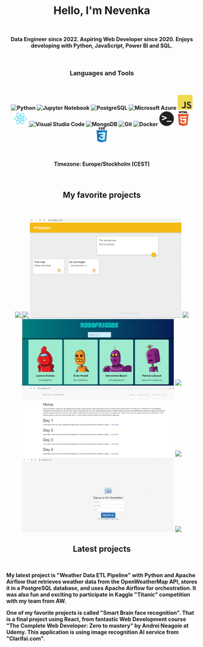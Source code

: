 <p>
  <h1 align="center"><b>Hello, I'm Nevenka </h1>
</p>

<br />

<p align="center">Data Engineer since 2022. Aspiring Web Developer since 2020. Enjoys developing with Python, JavaScript, Power BI and SQL.</p>
<br />

<p>
<h3 align="center"> Languages and Tools</h3>
</p>
<br />
<p align="center">
<img alt="Python" width="40px" src="https://user-images.githubusercontent.com/25181517/183423507-c056a6f9-1ba8-4312-a350-19bcbc5a8697.png" />
<img alt="Jupyter Notebook" width="40px" src="https://user-images.githubusercontent.com/25181517/183914128-3fc88b4a-4ac1-40e6-9443-9a30182379b7.png" />
<img alt="PostgreSQL" width="50px" height="50px" src="https://user-images.githubusercontent.com/25181517/117208740-bfb78400-adf5-11eb-97bb-09072b6bedfc.png" />
<img alt="Microsoft Azure" width="40px" src="https://user-images.githubusercontent.com/25181517/183911544-95ad6ba7-09bf-4040-ac44-0adafedb9616.png" />
<a href="https://developer.mozilla.org/en-US/docs/Web/JavaScript" target="_blank"> <img src="https://raw.githubusercontent.com/devicons/devicon/master/icons/javascript/javascript-original.svg" alt="javascript" width="40" height="40"/> </a>
<a href="https://reactjs.org/" target="_blank"> <img src="https://raw.githubusercontent.com/github/explore/80688e429a7d4ef2fca1e82350fe8e3517d3494d/topics/react/react.png" alt="react" width="40" height="40"/> </a>
<img alt="Visual Studio Code" width="40px" src="https://user-images.githubusercontent.com/25181517/192108891-d86b6220-e232-423a-bf5f-90903e6887c3.png" />
<img alt="MongoDB" width="40px" src="https://user-images.githubusercontent.com/25181517/182884177-d48a8579-2cd0-447a-b9a6-ffc7cb02560e.png" />
<img alt="Git" width="40px" src="https://user-images.githubusercontent.com/25181517/192108372-f71d70ac-7ae6-4c0d-8395-51d8870c2ef0.png" />
<img alt="Docker" width="50px" src="https://user-images.githubusercontent.com/25181517/117207330-263ba280-adf4-11eb-9b97-0ac5b40bc3be.png" />
<img  alt="Terminal" width="40px" src="https://raw.githubusercontent.com/github/explore/80688e429a7d4ef2fca1e82350fe8e3517d3494d/topics/terminal/terminal.png" />
<a href="https://www.w3.org/html/" target="_blank"> <img src="https://raw.githubusercontent.com/devicons/devicon/master/icons/html5/html5-original-wordmark.svg" alt="html5" width="40" height="40"/> </a>
<a href="https://www.w3schools.com/css/" target="_blank"> <img src="https://raw.githubusercontent.com/devicons/devicon/master/icons/css3/css3-original-wordmark.svg" alt="css3" width="40" height="40"/> </a>
   </p>
<br />

<p align="center">
Timezone: Europe/Stockholm (CEST)
</p>
<br />

<h2 align="center">My favorite projects</h2>
<br />

<p align="center">
<a href="https://github.com/nenalukic/python-etl-project">
  <img align="" src="https://readme-stats.clckblog.space/api/pin/?username=nenalukic&repo=python-etl-project" />
</a>
<a href="https://github.com/nenalukic/titanic-kaggle-final-project">
  <img align="" src="https://readme-stats.clckblog.space/api/pin/?username=nenalukic&repo=titanic-kaggle-final-project" />
</a>
  <img width="400" src="https://github.com/nenalukic/keeper-app-react/blob/main/images/keeper-app.png" />
 <a href="https://github.com/nenalukic/keeper-app-react">
  <img align="" src="https://readme-stats.clckblog.space/api/pin/?username=nenalukic&repo=keeper-app-react" />
</a>
  <img width="400" src="https://github.com/nenalukic/robofriends/blob/master/images/robofriends-app.png" />
 <a href="https://github.com/nenalukic/robofriends">
  <img align="" src="https://readme-stats.clckblog.space/api/pin/?username=nenalukic&repo=robofriends" />
</a>
  <img width="400" src="https://raw.githubusercontent.com/nenalukic/blog-with-mongodb/main/images/mongo-blog-1.png" />
 <a href="https://github.com/nenalukic/blog-with-mongodb">
  <img align="" src="hhttps://readme-stats.clckblog.space/api/pin/?username=nenalukic&repo=blog-with-mongodb" />
</a>
</a>
  <img width="400" src="https://raw.githubusercontent.com/nenalukic/newsletter-signup/main/images/newsletter-signup-app.png" />
 <a href="https://github.com/nenalukic/newsletter-signup">
  <img align="" src="https://readme-stats.clckblog.space/api/pin/?username=nenalukic&repo=newsletter-signup" />
</a>
</p>

<h2 align="center">Latest projects</h2>
<br />
<p>My latest project is "Weather Data ETL Pipeline" with Python and Apache Airflow that retrieves weather data from the OpenWeatherMap API, stores it in a PostgreSQL database, and uses Apache Airflow for orchestration. It was also fun and exciting to participate in Kaggle "Titanic" competition with my team from AW. 

One of my favorite projects is called "Smart Brain face recognition". That is a final project using React, from fantastic Web Development course "The Complete Web Developer: Zero to mastery" by Andrei Neagoie at Udemy. This application is using image recognition AI service from "Clarifai.com".</p>
